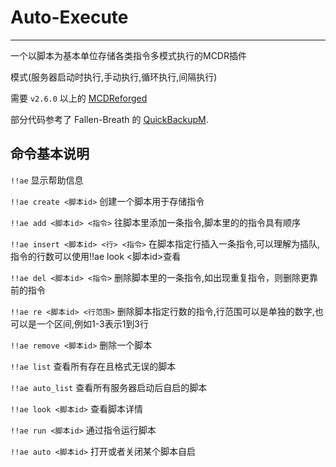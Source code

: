 # Auto-Execute
---------
一个以脚本为基本单位存储各类指令多模式执行的MCDR插件

模式(服务器启动时执行,手动执行,循环执行,间隔执行)

需要 `v2.6.0` 以上的 [MCDReforged](https://github.com/Fallen-Breath/MCDReforged)

部分代码参考了 Fallen-Breath 的 [QuickBackupM](https://github.com/TISUnion/QuickBackupM).

##  命令基本说明

`!!ae` 显示帮助信息

`!!ae create <脚本id>` 创建一个脚本用于存储指令

`!!ae add <脚本id> <指令>` 往脚本里添加一条指令,脚本里的的指令具有顺序

`!!ae insert <脚本id> <行> <指令>` 在脚本指定行插入一条指令,可以理解为插队,指令的行数可以使用!!ae look <脚本id>查看

`!!ae del <脚本id> <指令>` 删除脚本里的一条指令,如出现重复指令，则删除更靠前的指令

`!!ae re <脚本id> <行范围>` 删除脚本指定行数的指令,行范围可以是单独的数字,也可以是一个区间,例如1-3表示1到3行

`!!ae remove <脚本id>` 删除一个脚本

`!!ae list` 查看所有存在且格式无误的脚本

`!!ae auto_list` 查看所有服务器启动后自启的脚本

`!!ae look <脚本id>` 查看脚本详情

`!!ae run <脚本id>` 通过指令运行脚本

`!!ae auto <脚本id>` 打开或者关闭某个脚本自启









